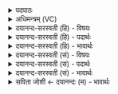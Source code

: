 <details><summary>पदपाठः</summary>

अग्ने॑। अ॒द॒ब्धा॒यो॒ऽ इत्य॑दब्धऽआ॒यो। अ॒शी॒त॒म॒। अ॒शि॒त॒मेत्य॑शिऽतम। पा॒हि। मा॒। दि॒द्योः। पा॒हि। प्रसि॑त्या॒ इति॒ प्रऽसि॑त्यै। पा॒हि। दुरि॑ष्ट्या॒ इति॒ दुःऽइ॑ष्ट्यै। पा॒हि। दु॒र॒द्म॒न्या इति॑ दुःऽअद्म॒न्यै॑। अ॒वि॒षम्। नः॒। पि॒तुम्। कृ॒णु॒। सु॒षदा॑। सु॒सदेति॑ सु॒ऽसदा॑। योनौ॑। स्वाहा॑। वाट्। अ॒ग्नये॑। सं॒वे॒शप॑तय॒ इति॑ संवे॒शऽप॑तये। स्वाहा॑। सर॑स्वत्यै। य॒शो॒भ॒गिन्या॒ इति॑ यशःऽभ॒गिन्यै॑। स्वाहा॑। २०।
</details>

<details><summary>अधिमन्त्रम् (VC)</summary>

- अग्निसरस्वत्यौ देवते
- परमेष्ठी प्रजापतिर्ऋषिः
- भुरिग् ब्राह्मी त्रिष्टुप्
- धैवतः
</details>

<details><summary>दयानन्द-सरस्वती (हि) - विषयः</summary>

उक्त अग्नि कैसा और क्यों प्रार्थना करने योग्य है, सो अगले मन्त्र में प्रकाशित किया है ॥
</details>

<details><summary>दयानन्द-सरस्वती (हि) - पदार्थः</summary>

पदार्थान्वयभाषाः -  हे (अदब्धायो) निर्विघ्न आयु देनेवाले (अग्ने) जगदीश्वर ! आप (अशीतम) चराचर संसार में व्यापक यज्ञ को (दुरिष्ट्यै) दुष्ट अर्थात् वेदविरुद्ध यज्ञ से (पाहि) रक्षा कीजिये (मा) मुझे (दिद्योः) अति दुःख से (पाहि) बचाइये तथा (प्रसित्यै) भारी-भारी बन्धनों से (पाहि) अलग रखिये (दुरद्मन्यै) जो दुष्ट भोजन करना है, उस विपत्ति से (पाहि) बचाइये और (नः) हमारे लिये (अविषम्) विष आदि दोषरहित (पितुम्) अन्नादि पदार्थ (कृणु) उत्पन्न कीजिये तथा (नः) हम लोगों को (सुषदा) सुख से स्थिरता को देनेवाले (योनौ) घर में (स्वाहा) (वाट्) वेदोक्त वाक्यों से सिद्ध होनेवाली उत्तम क्रियाओं में स्थिर (कृणु) कीजिये, जिससे हम लोग (यशोभगिन्यै) सत्यवचन आदि उत्तम कर्मों का सेवन करनेवाली (सरस्वत्यै) पदार्थों के प्रकाशित कराने में उत्तम ज्ञानयुक्त वेदवाणी के लिये (स्वाहा) धन्यवाद वा (संवेशपतये) अच्छी प्रकार जिन पृथिव्यादि लोकों में प्रवेश करते हैं, उनके पति अर्थात् पालन करनेहारे जो (अग्नये) आप हैं, उनके लिये (स्वाहा) धन्यवाद और (नमः) नमस्कार करते हैं ॥१॥ हे भगवन् जगदीश्वर ! आपने जो यह (अदब्धायो) निर्विघ्न आयु का निमित्त (अग्ने) भौतिक अग्नि बनाया है, वह भी (अशीतम) सर्वत्र व्यापक यज्ञ को (दुरिष्ट्यै) दुष्ट यज्ञ से (पाहि) रक्षा करता है तथा (मा) मुझे (दिद्योः) अति दुःखों से (पाहि) बचाता है (प्रसित्यै) बड़े-बड़े दारिद्र्य के बन्धनों से (पाहि) बचाता है तथा (दुरद्मन्यै) दुष्ट भोजन करानेवाली क्रियाओं से (पाहि) बचाता है और (नः) हमारे (पितुम्) अन्न आदि पदार्थ (अविषम्) विष आदि दोषरहित (कृणु) कर देता है वह (सुषदा) सुख से स्थिति देनेवाले (योनौ) घर अथवा दूसरे जन्मों में (स्वाहा) (वाट्) वेदोक्त वाक्यों से सिद्ध होनेवाली क्रियाओं का हेतु है, हम लोग उस (संवेशपतये) पृथिव्यादि लोकों के पालनेवाले (अग्नये) भौतिक अग्नि को ग्रहण करके (स्वाहा) होम तथा उसके साथ (यशोभगिन्यै) (सरस्वत्यै) उक्त गुणवाली वेदवाणी की प्राप्ति के लिये (स्वाहा) परमात्मा का धन्यवाद करते हैं ॥२०॥
</details>

<details><summary>दयानन्द-सरस्वती (हि) - भावार्थः</summary>

भावार्थभाषाः -  इस मन्त्र में श्लेषालङ्कार है। मनुष्यों को जो सर्वव्यापक सब प्रकार से रक्षा करने, उत्तम जन्म देने, उत्तम कर्म कराने और उत्तम विद्या वा उत्तम भोग देनेवाला जगदीश्वर है, उसी का सेवन सदा करना योग्य है तथा जो यह अपनी सृष्टि में परमेश्वर ने भौतिक अग्नि, प्रत्यक्ष सूर्य्यलोक और बिजुली रूप से प्रकाशित किया है, वह भी अच्छी प्रकार विद्या से उपकार लेने में संयुक्त किया हुआ सब प्रकार से रक्षा और उत्तम भोग का हेतु होता है। जिसकी कीर्ति के निमित्त सत्यलक्षणयुक्त वेदवाणी से उत्तम जन्म अथवा सब पदार्थों से अच्छी-अच्छी विद्या प्रकाशित होती हैं, वे सब विद्वानों के स्वीकार करने योग्य हैं। इस मन्त्र में (नमः) और (यज्ञ) ये दोनों पद पूर्व मन्त्र से लिये हैं ॥२०॥
</details>

<details><summary>दयानन्द-सरस्वती (सं) - विषयः</summary>

अथ सोऽग्निः कीदृशः किमर्थः प्रार्थनीयश्चेत्युपदिश्यते ॥
</details>

<details><summary>दयानन्द-सरस्वती (सं) - पदार्थः</summary>

पदार्थान्वयभाषाः -  हे अदब्धायोऽशीतमाग्ने जगदीश्वर ! त्वं यज्ञं दुरिष्ट्यै पाहि। मां दिद्योः प्रमादाद् दुःखात् पाहि, प्रसित्यै पाहि, दुरद्मन्यै पाहि, नोऽस्माकमविषं पितुं कृणु नोऽस्मान् सुषदायां योनौ स्वाहा वाट् सत्क्रियायां च कृणु, वयं यशोभगिन्यै स्वाहा सरस्वत्यै संवेशपतयेऽग्नये तुभ्यं स्वाहा नमश्च नित्यं कुर्म इत्येकः ॥ हे जगदीश्वर ! योऽयं भवताऽदब्धायुरशीतमोऽग्निर्निर्मितः स यज्ञं दुरिष्ट्याः पाति। मां दिद्योः पाति। प्रसित्याः पाति। दुरद्मन्याः पाति। नोऽस्माकमविषं पितुं करोति, सुषदायां योनौ स्वाहा वाट् सत्क्रियायां च हेतुरस्ति वयं तस्मै संवेशपतयेऽग्नये स्वाहा, यशोभगिन्यै सरस्वत्यै स्वाहा कुर्म इति द्वितीयः ॥२०॥
</details>

<details><summary>दयानन्द-सरस्वती (सं) - भावार्थः</summary>

भावार्थभाषाः -  अत्र श्लेषालङ्कारः। मनुष्यैः सर्वथा सर्वस्माद् दुःखाद् रक्षक उत्तमजन्मनिमित्तकर्माज्ञापक उत्तमभोगप्रदाता जगदीश्वरोऽस्ति, स एव सदा सेवनीयः। तेन स्वसृष्टौ सूर्य्यविद्युत्प्रत्यक्षरूपेण योऽयमग्निः प्रकाशितः, सोऽपि सम्यग् विद्योपकारे संयोजितः सन् सर्वथा रक्षणोत्तमभोगहेतुर्भवति। यया कीर्तिहेतुभूतया सत्यलक्षणया वेदरूपया वाचोत्तमानि जन्मानि सर्वपदार्थेभ्य उत्कृष्टा विविधा विद्या च प्रकाशिता भवति, सा सदैव स्वीकर्त्तव्या स्वीकारयितव्या वेति। अत्र नमो यज्ञ इति च पदद्वयं पूर्वस्मान्मन्त्रादाकर्षितम्। पूर्वमन्त्रोक्तानां मनुष्यैरनुष्ठितानां कर्मणां फलमनेनोक्तमिति वेद्यम् ॥२०॥
</details>

<details><summary>सविता जोशी ← दयानन्दः (म) - भावार्थः</summary>

भावार्थभाषाः -  या मंत्रात श्लेषालंकार आहे. जो परमेश्वर, सर्वव्यापक व सर्वांचा रक्षक, उत्तम जन्म देणारा, उत्तम कर्म करविणारा तसेच (सर्व) माणसांना विद्या व उत्तम भोग देणारा आहे त्याचीच सदैव भक्ती केली पाहिजे. या सृष्टीत परमेश्वराने भौतिक अग्नी, सूर्यरूपी अग्नी व विद्युतरूपी अग्नी प्रकट केलेले आहेत. त्या अग्नी विद्येला चांगल्या प्रकारे जाणून व्यवहारात उपयोग केल्यास तो (अग्नी) सर्वप्रकारे रक्षण करतो व सर्व भोगांचे कारण आहे. ज्या यज्ञाग्नीमुळे व सत्यवचनयुक्त अशा वेदवाणीद्वारे उत्तम जन्म मिळतो आणि सर्व पदार्थांचे ज्ञान होते. त्याचा (यज्ञ व वेदवाणी) विद्वानांनी स्वीकार केला पाहिजे व इतरांना त्याचा स्वीकार करावयास लावला पाहिजे. या मंत्रात (नम) व (यज्ञ) ही दोन पदे पूर्वीच्या मंत्रातून घेतलेली आहेत.
</details>